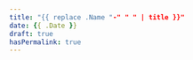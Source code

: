 ```yaml
---
title: "{{ replace .Name "-" " " | title }}"
date: {{ .Date }}
draft: true
hasPermalink: true
---
```

